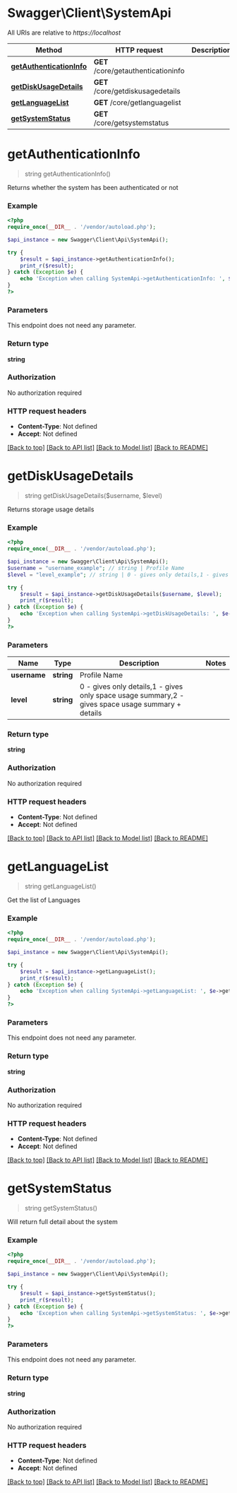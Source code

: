 # Swagger\Client\SystemApi

All URIs are relative to *https://localhost*

Method | HTTP request | Description
------------- | ------------- | -------------
[**getAuthenticationInfo**](SystemApi.md#getAuthenticationInfo) | **GET** /core/getauthenticationinfo | 
[**getDiskUsageDetails**](SystemApi.md#getDiskUsageDetails) | **GET** /core/getdiskusagedetails | 
[**getLanguageList**](SystemApi.md#getLanguageList) | **GET** /core/getlanguagelist | 
[**getSystemStatus**](SystemApi.md#getSystemStatus) | **GET** /core/getsystemstatus | 


# **getAuthenticationInfo**
> string getAuthenticationInfo()



Returns whether the system has been authenticated or not

### Example
```php
<?php
require_once(__DIR__ . '/vendor/autoload.php');

$api_instance = new Swagger\Client\Api\SystemApi();

try {
    $result = $api_instance->getAuthenticationInfo();
    print_r($result);
} catch (Exception $e) {
    echo 'Exception when calling SystemApi->getAuthenticationInfo: ', $e->getMessage(), PHP_EOL;
}
?>
```

### Parameters
This endpoint does not need any parameter.

### Return type

**string**

### Authorization

No authorization required

### HTTP request headers

 - **Content-Type**: Not defined
 - **Accept**: Not defined

[[Back to top]](#) [[Back to API list]](../../README.md#documentation-for-api-endpoints) [[Back to Model list]](../../README.md#documentation-for-models) [[Back to README]](../../README.md)

# **getDiskUsageDetails**
> string getDiskUsageDetails($username, $level)



Returns storage usage details

### Example
```php
<?php
require_once(__DIR__ . '/vendor/autoload.php');

$api_instance = new Swagger\Client\Api\SystemApi();
$username = "username_example"; // string | Profile Name
$level = "level_example"; // string | 0 - gives only details,1 - gives only space usage summary,2 - gives space usage summary + details

try {
    $result = $api_instance->getDiskUsageDetails($username, $level);
    print_r($result);
} catch (Exception $e) {
    echo 'Exception when calling SystemApi->getDiskUsageDetails: ', $e->getMessage(), PHP_EOL;
}
?>
```

### Parameters

Name | Type | Description  | Notes
------------- | ------------- | ------------- | -------------
 **username** | **string**| Profile Name |
 **level** | **string**| 0 - gives only details,1 - gives only space usage summary,2 - gives space usage summary + details |

### Return type

**string**

### Authorization

No authorization required

### HTTP request headers

 - **Content-Type**: Not defined
 - **Accept**: Not defined

[[Back to top]](#) [[Back to API list]](../../README.md#documentation-for-api-endpoints) [[Back to Model list]](../../README.md#documentation-for-models) [[Back to README]](../../README.md)

# **getLanguageList**
> string getLanguageList()



Get the list of Languages

### Example
```php
<?php
require_once(__DIR__ . '/vendor/autoload.php');

$api_instance = new Swagger\Client\Api\SystemApi();

try {
    $result = $api_instance->getLanguageList();
    print_r($result);
} catch (Exception $e) {
    echo 'Exception when calling SystemApi->getLanguageList: ', $e->getMessage(), PHP_EOL;
}
?>
```

### Parameters
This endpoint does not need any parameter.

### Return type

**string**

### Authorization

No authorization required

### HTTP request headers

 - **Content-Type**: Not defined
 - **Accept**: Not defined

[[Back to top]](#) [[Back to API list]](../../README.md#documentation-for-api-endpoints) [[Back to Model list]](../../README.md#documentation-for-models) [[Back to README]](../../README.md)

# **getSystemStatus**
> string getSystemStatus()



Will return full detail about the system

### Example
```php
<?php
require_once(__DIR__ . '/vendor/autoload.php');

$api_instance = new Swagger\Client\Api\SystemApi();

try {
    $result = $api_instance->getSystemStatus();
    print_r($result);
} catch (Exception $e) {
    echo 'Exception when calling SystemApi->getSystemStatus: ', $e->getMessage(), PHP_EOL;
}
?>
```

### Parameters
This endpoint does not need any parameter.

### Return type

**string**

### Authorization

No authorization required

### HTTP request headers

 - **Content-Type**: Not defined
 - **Accept**: Not defined

[[Back to top]](#) [[Back to API list]](../../README.md#documentation-for-api-endpoints) [[Back to Model list]](../../README.md#documentation-for-models) [[Back to README]](../../README.md)

